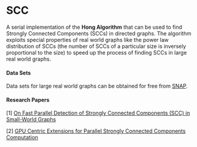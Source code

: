 # SCC

A serial implementation of the **Hong Algorithm** that can be used to find Strongly Connected Components (SCCs) in directed graphs. The algorithm exploits special properties of real world graphs like the power law distribution of SCCs (the number of SCCs of a particular size is inversely proportional to the size) to speed up the process of finding SCCs in large real world graphs.

#### Data Sets
Data sets for large real world graphs can be obtained for free from [SNAP](http://snap.stanford.edu/index.html).

#### Research Papers
[1] [On Fast Parallel Detection of Strongly Connected Components (SCC) in Small-World Graphs](https://ppl.stanford.edu/papers/sc13-hong.pdf) 

[2] [GPU Centric Extensions for Parallel Strongly Connected Components Computation](https://dl.acm.org/citation.cfm?id=2884048)
